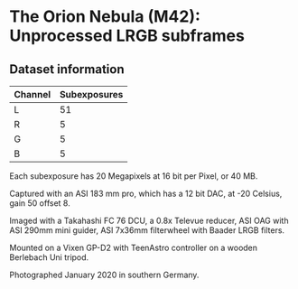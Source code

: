 # The Orion Nebula (M42): Unprocessed LRGB subframes

## Dataset information

| Channel | Subexposures |
|---------|--------------|
|L        |51 |
|R        |5  |
|G        |5  |
|B        |5  |

Each subexposure has 20 Megapixels at 16 bit per Pixel, or 40 MB.

Captured with an ASI 183 mm pro, which has a 12 bit DAC, at -20 Celsius, gain 50 offset 8.

Imaged with a Takahashi FC 76 DCU, a 0.8x Televue reducer, ASI OAG with ASI 290mm mini guider, ASI 7x36mm filterwheel with Baader LRGB filters.

Mounted on a Vixen GP-D2 with TeenAstro controller on a wooden Berlebach Uni tripod. 

Photographed January 2020 in southern Germany.
